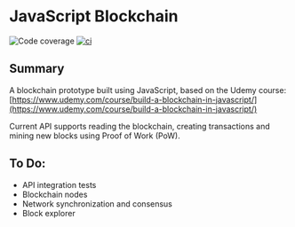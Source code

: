 # JavaScript Blockchain

![Code coverage](https://img.shields.io/nycrc/thejamespower/js-blockchain?config=.nycrc&preferredThreshold=lines "Code coverage")
[![ci](https://github.com/thejamespower/js-blockchain/actions/workflows/ci.yml/badge.svg)](https://github.com/thejamespower/js-blockchain/actions/workflows/ci.yml)
## Summary

A blockchain prototype built using JavaScript, based on the Udemy course: [https://www.udemy.com/course/build-a-blockchain-in-javascript/](https://www.udemy.com/course/build-a-blockchain-in-javascript/)

Current API supports reading the blockchain, creating transactions and mining new blocks using Proof of Work (PoW).

## To Do:
- API integration tests
- Blockchain nodes
- Network synchronization and consensus
- Block explorer
